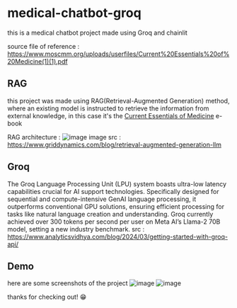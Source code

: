 # medical-chatbot-groq

this is a medical chatbot project made using Groq and chainlit

source file of reference : https://www.moscmm.org/uploads/userfiles/Current%20Essentials%20of%20Medicine(1)(1).pdf

## RAG
this project was made using RAG(Retrieval-Augmented Generation) method, where an existing model is instructed to retrieve the information from external knowledge, in this case it's the <a href="https://www.moscmm.org/uploads/userfiles/Current%20Essentials%20of%20Medicine(1)(1).pdf">Current Essentials of Medicine</a> e-book 

RAG architecture :
![image](https://github.com/HabilMB/medical-chatbot-groq/assets/71584160/d4f77f4c-2d96-47a3-a809-f47e60585d97)
image src : https://www.griddynamics.com/blog/retrieval-augmented-generation-llm

## Groq
The Groq Language Processing Unit (LPU) system boasts ultra-low latency capabilities crucial for AI support technologies. Specifically designed for sequential and compute-intensive GenAI language processing, it outperforms conventional GPU solutions, ensuring efficient processing for tasks like natural language creation and understanding. Groq currently achieved over 300 tokens per second per user on Meta AI’s Llama-2 70B model, setting a new industry benchmark.
src : https://www.analyticsvidhya.com/blog/2024/03/getting-started-with-groq-api/

## Demo
here are some screenshots of the project
![image](https://github.com/HabilMB/medical-chatbot-groq/assets/71584160/e31e0210-9519-48f3-aa8e-a8e9019e86c2)
![image](https://github.com/HabilMB/medical-chatbot-groq/assets/71584160/fd44665a-01ae-4c7d-a63e-17d58ea52cb7)

thanks for checking out! 😁



